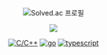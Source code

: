 <p align="center">
  <img src="http://mazassumnida.wtf/api/mini/generate_badge?boj=ejay" alt="Solved.ac 프로필" 
    data-canonical-src="http://mazassumnida.wtf/api/mini/generate_badge?boj=ejay" style="max-width: 100%;">   
</p>
<p align="center">
  <a href="https://spotify-github-profile.kittinanx.com/api/view.svg?uid=31n3jdywjpepjskybrasbzqr5zw4&redirect=true">
    <img src="https://spotify-github-profile.kittinanx.com/api/view.svg?uid=31n3jdywjpepjskybrasbzqr5zw4&cover_image=true&theme=natemoo-re&show_offline=false&background_color=121212&interchange=true&bar_color=53b14f&bar_color_cover=true">
  </a>
</p>
<p align="center">
  <a href='https://github.com/phytoncideman' target="_blank"><img alt='C/C++' src='https://img.shields.io/badge/C/C++-100000?style=flat&logo=cplusplus&logoColor=ffffff&labelColor=000000&color=000000'/></a>
  <a href='https://github.com/phytoncideman' target="_blank"><img alt='go' src='https://img.shields.io/badge/Go-100000?style=flat&logo=go&logoColor=ffffff&labelColor=000000&color=000000'/></a>
  <a href='https://github.com/phytoncideman' target="_blank"><img alt='typescript' src='https://img.shields.io/badge/Typescript-100000?style=flat&logo=typescript&logoColor=ffffff&labelColor=000000&color=000000'/></a>
  
<!--   <a href='https://github.com/phytoncideman' target="_blank"><img alt='python' src='https://img.shields.io/badge/Go-100000?style=flat&logo=go&logoColor=000000&labelColor=ffffff&color=ffffff'/></a> -->
<!--   <a href='https://github.com/cppreme' target="_blank"><img alt='ubuntu' src='https://img.shields.io/badge/Ubuntu-100000?style=flat&logo=ubuntu&logoColor=000000&labelColor=ffffff&color=ffffff'/></a> -->
<!--   <a href='https://github.com/cppreme' target="_blank"><img alt='java' src='https://github.com/user-attachments/assets/f2c401c4-1f7b-4100-8592-62cfcef6e78c'></a> -->
<!--   <a href='https://github.com/cppreme' target="_blank"><img alt='kotlin' src='https://img.shields.io/badge/Kotlin-100000?style=flat&logo=kotlin&logoColor=C711E1&labelColor=181818&color=181818'/></a> -->
<!--   <a href='https://github.com/cppreme' target="_blank"><img alt='springboot' src='https://img.shields.io/badge/Spring_Boot-100000?style=flat&logo=springboot&logoColor=6DB33F&labelColor=181818&color=181818'/></a> -->
<!--   <a href='https://github.com/cppreme' target="_blank"><img alt='k8s' src='https://img.shields.io/badge/k8s-23326CE5.svg?style=flat&logo=kubernetes&logoColor=23326CE5&labelColor=181818&color=181818'/></a> -->
</p>
